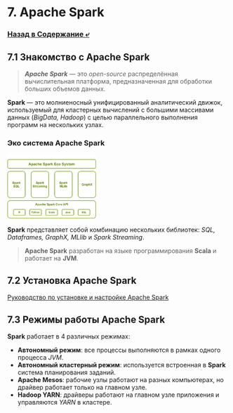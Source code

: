 # 7. Apache Spark

### [Назад в Содержание ⤶](/README.md)

## 7.1 Знакомство с Apache Spark
> ***Apache Spark*** — это _open-source_ распределённая вычислительная платформа, предназначенная для обработки 
> больших объемов данных.

**Spark** — это молниеносный унифицированный аналитический движок, используемый для кластерных вычислений с большими 
массивами данных (_BigData, Hadoop_) с целью параллельного выполнения программ на нескольких узлах.

### Эко система Apache Spark

<img src="/data/Module7/img/spark_system.png" width="40%">

**Spark** представляет собой комбинацию нескольких библиотек: _SQL, Dataframes, GraphX, MLlib_ и _Spark Streaming_.

> **Apache Spark** разработан на языке программирования **Scala** и работает на **JVM**.

## 7.2 Установка Apache Spark

[Руководство по установке и настройке Apache Spark](data/spark_install.md)

## 7.3 Режимы работы Apache Spark
**Spark** работает в 4 различных режимах:
- **Автономный режим**: все процессы выполняются в рамках одного процесса *JVM*.  
- **Автономный кластерный режим**: используется встроенная в **Spark** система планирования заданий.  
- **Apache Mesos**: рабочие узлы работают на разных компьютерах, но драйвер работает только на главном узле.  
- **Hadoop YARN**: драйверы работают на главном узле приложения и управляются *YARN* в кластере.  


